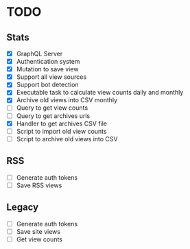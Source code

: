# TODO

## Stats
- [x] GraphQL Server
- [x] Authentication system
- [x] Mutation to save view
- [x] Support all view sources
- [x] Support bot detection
- [x] Executable task to calculate view counts daily and monthly
- [x] Archive old views into CSV monthly
- [ ] Query to get view counts
- [ ] Query to get archives urls
- [x] Handler to get archives CSV file
- [ ] Script to import old view counts 
- [ ] Script to archive old views into CSV

## RSS
- [ ] Generate auth tokens 
- [ ] Save RSS views

## Legacy
- [ ] Generate auth tokens
- [ ] Save site views
- [ ] Get view counts
